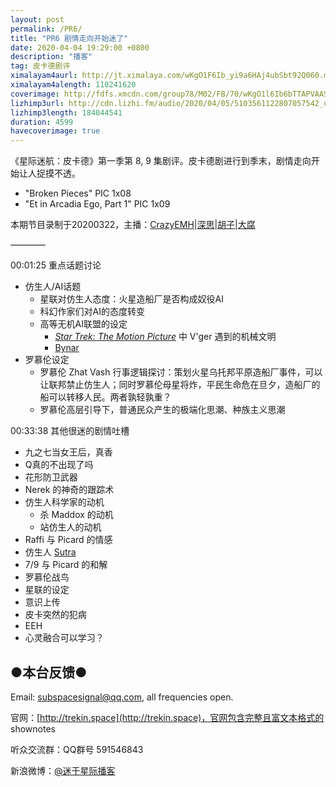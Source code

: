 ```yaml
---
layout: post
permalink: /PR6/
title: "PR6 剧情走向开始迷了"
date: 2020-04-04 19:29:00 +0800
description: "播客"
tag: 皮卡德剧评
ximalayam4aurl: http://jt.ximalaya.com/wKgO1F6Ib_yi9a6HAj4ubSbt92Q060.m4a?channel=rss&amp;album_id=3135361&amp;track_id=278296179&amp;uid=6418191&amp;jt=http://audio.xmcdn.com/group76/M08/FE/B7/wKgO1F6Ib_yi9a6HAj4ubSbt92Q060.m4a
ximalayam4alength: 110241620
coverimage: http://fdfs.xmcdn.com/group78/M02/FB/70/wKgO1l6Ib6bTTAPVAASEo6nSx9E799.jpg
lizhimp3url: http://cdn.lizhi.fm/audio/2020/04/05/5103561122807057542_ud.mp3
lizhimp3length: 184044541
duration: 4599
havecoverimage: true
---
```


《星际迷航：皮卡德》第一季第 8, 9 集剧评。皮卡德剧进行到季末，剧情走向开始让人捉摸不透。

- &quot;Broken Pieces&quot; PIC 1x08
- &quot;Et in Arcadia Ego, Part 1&quot; PIC 1x09

本期节目录制于20200322，主播：[CrazyEMH](mailto:emh@trekin.space)\|[深思](mailto:deepthought@trekin.space)\|[胡子](https://weibo.com/p/1005051764117203)\|[大腐](https://weibo.com/u/5113590549)

————

00:01:25 重点话题讨论

- 仿生人/AI话题
  - 星联对仿生人态度：火星造船厂是否构成奴役AI
  - 科幻作家们对AI的态度转变
  - 高等无机AI联盟的设定
    - [_Star Trek: The Motion Picture_](https://memory-alpha.fandom.com/wiki/Star_Trek:_The_Motion_Picture) 中 V&#39;ger 遇到的机械文明
    - [Bynar](https://memory-alpha.fandom.com/wiki/Bynar)
- 罗慕伦设定
  - 罗慕伦 Zhat Vash 行事逻辑探讨：策划火星乌托邦平原造船厂事件，可以让联邦禁止仿生人；同时罗慕伦母星将炸，平民生命危在旦夕，造船厂的船可以转移人民。两者孰轻孰重？
  - 罗慕伦高层引导下，普通民众产生的极端化思潮、种族主义思潮

00:33:38 其他很迷的剧情吐槽

- 九之七当女王后，真香
- Q真的不出现了吗
- 花形防卫武器
- Nerek 的神奇的跟踪术
- 仿生人科学家的动机
  - 杀 Maddox 的动机
  - 站仿生人的动机
- Raffi 与 Picard 的情感
- 仿生人 [Sutra](https://memory-alpha.fandom.com/wiki/Sutra)
- 7/9 与 Picard 的和解
- 罗慕伦战鸟
- 星联的设定
- 意识上传
- 皮卡突然的犯病
- EEH
- 心灵融合可以学习？

## ●本台反馈●

Email: [subspacesignal@qq.com](mailto:subspacesignal@qq.com), all frequencies open.

官网：[http://trekin.space](http://trekin.space)，官网包含完整且富文本格式的 shownotes

听众交流群：QQ群号 591546843

新浪微博：[@迷于星际播客](http://weibo.com/lostinst)
